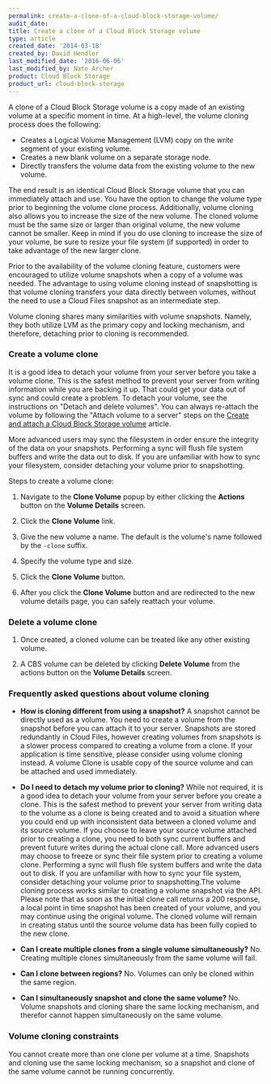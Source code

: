 ```yaml
---
permalink: create-a-clone-of-a-cloud-block-storage-volume/
audit_date:
title: Create a clone of a Cloud Block Storage volume
type: article
created_date: '2014-03-18'
created_by: David Hendler
last_modified_date: '2016-06-06'
last_modified_by: Nate Archer
product: Cloud Block Storage
product_url: cloud-block-storage
---
```


A clone of a Cloud Block Storage volume is a copy made of an existing
volume at a specific moment in time. At a high-level, the volume cloning
process does the following:

-   Creates a Logical Volume Management (LVM) copy on the
    *write* segment of your existing volume.
-   Creates a new blank volume on a separate storage node.
-   Directly transfers the volume data from the existing volume to the
    new volume.

The end result is an identical Cloud Block Storage volume that you can
immediately attach and use. You have the option to change the volume
type prior to beginning the volume clone process. Additionally, volume
cloning also allows you to increase the size of the new volume. The
cloned volume must be the same size or larger than original volume, the
new volume cannot be smaller. Keep in mind if you do use cloning to
increase the size of your volume, be sure to resize your file system (if
supported) in order to take advantage of the new larger clone.

Prior to the availability of the volume cloning feature, customers were
encouraged to utilize volume snapshots when a copy of a volume was
needed. The advantage to using volume cloning instead of snapshotting is
that volume cloning transfers your data directly between volumes,
without the need to use a Cloud Files snapshot as an intermediate step.

Volume cloning shares many similarities with volume snapshots. Namely,
they both utilize LVM as the primary copy and locking mechanism, and
therefore, detaching prior to cloning is recommended.

### Create a volume clone

It is a good idea to detach your volume from your server before you take
a volume clone. This is the safest method to prevent your server from
writing information while you are backing it up. That could get your
data out of sync and could create a problem. To detach your volume, see
the instructions on "Detach and delete volumes". You can always
re-attach the volume by following the "Attach volume to a server" steps
on the [Create and attach a Cloud Block Storage volume](/how-to/create-and-attach-a-cloud-block-storage-volume)
article.

More advanced users may sync the filesystem in order ensure the
integrity of the data on your snapshots. Performing a sync will flush
file system buffers and write the data out to disk. If you are
unfamiliar with how to sync your filesystem, consider detaching your
volume prior to snapshotting.

Steps to create a volume clone:

1.  Navigate to the **Clone Volume** popup by either clicking the **Actions** button on the **Volume Details** screen.

2.  Click the **Clone Volume** link.

3.  Give the new volume a name. The default is the volume's name followed by the `-clone` suffix.

4.  Specify the volume type and size.

5.  Click the **Clone Volume** button.

6.  After you click the **Clone Volume** button and are redirected to the
    new volume details page, you can safely reattach your volume.


###  Delete a volume clone

1. Once created, a cloned volume can be treated like any other existing volume.

2. A CBS volume can be deleted by clicking **Delete Volume** from the actions button on the **Volume Details** screen.


### Frequently asked questions about volume cloning

-   **How is cloning different from using a snapshot?** A snapshot cannot be
    directly used as a volume. You need to create a volume from the
    snapshot before you can attach it to your server. Snapshots are
    stored redundantly in Cloud Files, however creating volumes from
    snapshots is a slower process compared to creating a volume from
    a clone. If your application is time sensitive, please consider
    using volume cloning instead. A volume Clone is usable copy of the
    source volume and can be attached and used immediately.

-   **Do I need to detach my volume prior to cloning?** While not
    required, it is a good idea to detach your volume from your server
    before you create a clone. This is the safest method to prevent your
    server from writing data to the volume as a clone is being created
    and to avoid a situation where you could end up with inconsistent
    data between a cloned volume and its source volume. If you choose to
    leave your source volume attached prior to creating a clone, you
    need to both sync current buffers and prevent future writes during
    the actual clone call. More advanced users may choose to freeze or
    sync their file system prior to creating a volume clone. Performing
    a sync will flush file system buffers and write the data out
    to disk. If you are unfamiliar with how to sync your file system,
    consider detaching your volume prior to snapshotting.The volume
    cloning process works similar to creating a volume snapshot via
    the API. Please note that as soon as the initial clone call returns
    a 200 response, a local point in time snapshot has been created of
    your volume, and you may continue using the original volume. The
    cloned volume will remain in creating status until the source volume
    data has been fully copied to the new clone.

-   **Can I create multiple clones from a single volume
    simultaneously?** No. Creating multiple clones simultaneously from
    the same volume will fail.

-   **Can I clone between regions?** No. Volumes can only be cloned
    within the same region.

-   **Can I simultaneously snapshot and clone the same volume?** No.
    Volume snapshots and cloning share the same locking mechanism, and
    therefor cannot happen simultaneously on the same volume.


### Volume cloning constraints

You cannot create more than one clone per volume at a time. Snapshots and cloning use the same locking mechanism, so a snapshot and clone of the same volume cannot be running concurrently.
